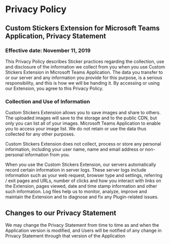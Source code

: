 # Privacy Policy

## Custom Stickers Extension for Microsoft Teams Application, Privacy Statement

### Effective date: November 11, 2019

This Privacy Policy describes Sticker practices regarding the
collection, use and disclosure of the information we collect from you
when you use Custom Stickers Extension in Microsoft Teams Application.
The data you transfer to or our server and any information you provide
for this purpose, is a serious responsibility, and this is how we will
be handing it. By accessing or using our Extension, you agree to this
Privacy Policy.

### Collection and Use of Information

Custom Stickers Extension allows you to save images and share to others.
The uploaded images will save to the storage and to the public CDN, but
only you can list all of your images. Microsoft Teams Application to
enable you to access your image list. We do not retain or use the data
thus collected for any other purposes.

Custom Stickers Extension does not collect, process or store any
personal information, including your user name, name and email address
or non-personal information from you.

When you use the Custom Stickers Extension, our servers automatically
record certain information in server logs. These server logs include
information such as your web request, browser type and settings,
referring / exit pages and URLs, number of clicks and how you interact
with links on the Extension, pages viewed, date and time stamp
information and other such information. Log files help us to monitor,
analyze, improve and maintain the Extension and to diagnose and fix any
Plugin-related issues.

## Changes to our Privacy Statement

We may change the Privacy Statement from time to time as and when the
Application version is modified, and Users will be notified of any
change in Privacy Statement through that version of the Application
